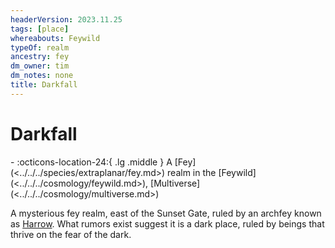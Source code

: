 ```yaml
---
headerVersion: 2023.11.25
tags: [place]
whereabouts: Feywild
typeOf: realm
ancestry: fey
dm_owner: tim
dm_notes: none
title: Darkfall
---
```

# Darkfall
<div class="grid cards ext-narrow-margin ext-one-column" markdown>
-    :octicons-location-24:{ .lg .middle } A [Fey](<../../../species/extraplanar/fey.md>) realm in the [Feywild](<../../../cosmology/feywild.md>), [Multiverse](<../../../cosmology/multiverse.md>)  
</div>


A mysterious fey realm, east of the Sunset Gate, ruled by an archfey known as [Harrow](<../../../people/extraplanar-powers/archfey/harrow.md>). What rumors exist suggest it is a dark place, ruled by beings that thrive on the fear of the dark. 

